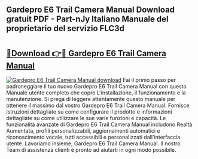 ## Gardepro E6 Trail Camera Manual Download gratuit PDF - Part-nJy Italiano Manuale del proprietario del servizio FLC3d

# <h2><a href="http://dfd72d1.blite.top/?on=Gardepro+E6+Trail+Camera+Manual">🔗Download 👉🔴 Gardepro E6 Trail Camera Manual</a></h2>

[![Gardepro E6 Trail Camera Manual download](https://i.imgur.com/lujVjoI.png)](http://dfd72d1.blite.top/?on=Gardepro+E6+Trail+Camera+Manual)
Fai il primo passo per padroneggiare il tuo nuovo Gardepro E6 Trail Camera Manual con questo Manuale utente completo che copre L'installazione, il funzionamento e la manutenzione. Si prega di leggere attentamente questo manuale per ottenere il massimo dal vostro Gardepro E6 Trail Camera Manual. Fornisce istruzioni dettagliate su come configurare il prodotto e informazioni dettagliate su come utilizzare le sue varie funzioni e capacità. Le funzionalità avanzate di Gardepro E6 Trail Camera Manual includono Realtà Aumentata, profili personalizzabili, aggiornamenti automatici e riconoscimento vocale, tutti accessibili e personalizzati dall'interfaccia utente. Lavoriamo insieme, Gardepro E6 Trail Camera Manual. Il nostro Team di assistenza clienti è pronto ad aiutarti in ogni modo possibile.
